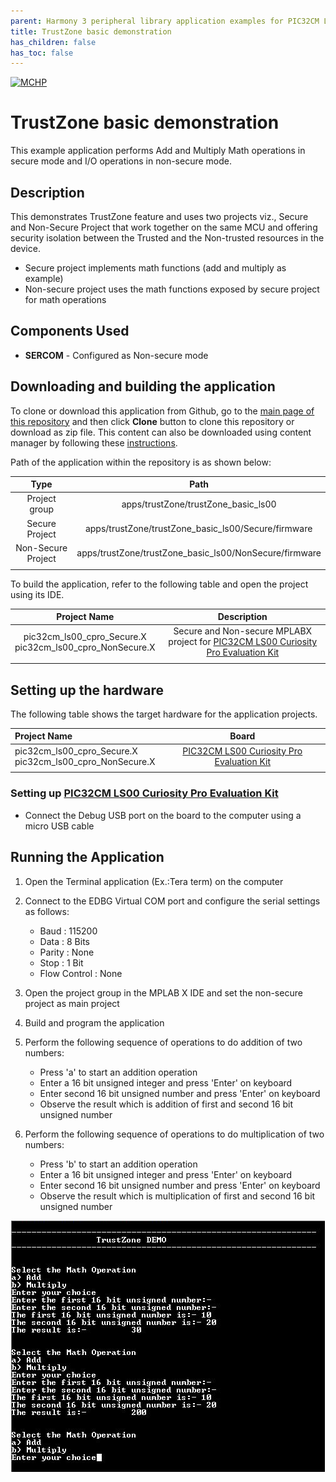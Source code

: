 ```yaml
---
parent: Harmony 3 peripheral library application examples for PIC32CM LE/LS family
title: TrustZone basic demonstration 
has_children: false
has_toc: false
---
```


[![MCHP](https://www.microchip.com/ResourcePackages/Microchip/assets/dist/images/logo.png)](https://www.microchip.com)

# TrustZone basic demonstration

This example application performs Add and Multiply Math operations in secure mode and I/O operations in non-secure mode.

## Description

This demonstrates TrustZone feature and uses two projects viz., Secure and Non-Secure Project that work together on the same
MCU and offering security isolation between the Trusted and the Non-trusted resources in the device.

- Secure project implements math functions (add and multiply as example)
- Non-secure project uses the math functions exposed by secure project for math operations

## Components Used

- **SERCOM** - Configured as Non-secure mode

## Downloading and building the application

To clone or download this application from Github, go to the [main page of this repository](https://github.com/Microchip-MPLAB-Harmony/csp_apps_pic32cm_le_ls) and then click **Clone** button to clone this repository or download as zip file.
This content can also be downloaded using content manager by following these [instructions](https://github.com/Microchip-MPLAB-Harmony/contentmanager/wiki).

Path of the application within the repository is as shown below:

| Type        | Path                         |
|:-----------:|:----------------------------:|
| Project group | apps/trustZone/trustZone_basic_ls00 |
|Secure Project|  apps/trustZone/trustZone_basic_ls00/Secure/firmware |
|Non-Secure Project|  apps/trustZone/trustZone_basic_ls00/NonSecure/firmware |
||||

To build the application, refer to the following table and open the project using its IDE.

| Project Name      | Description                                    |
| :-----------------: | :----------------------------------------------: |
| pic32cm_ls00_cpro_Secure.X <br> pic32cm_ls00_cpro_NonSecure.X | Secure and Non-secure MPLABX project for [PIC32CM LS00 Curiosity Pro Evaluation Kit](https://www.microchip.com/en-us/development-tool/EV12U44A) |
|||

## Setting up the hardware

The following table shows the target hardware for the application projects.

| Project Name| Board|
|:---------|:---------:|
| pic32cm_ls00_cpro_Secure.X <br> pic32cm_ls00_cpro_NonSecure.X | [PIC32CM LS00 Curiosity Pro Evaluation Kit](https://www.microchip.com/en-us/development-tool/EV12U44A) |
|||

### Setting up [PIC32CM LS00 Curiosity Pro Evaluation Kit](https://www.microchip.com/en-us/development-tool/EV12U44A)

- Connect the Debug USB port on the board to the computer using a micro USB cable

## Running the Application

1. Open the Terminal application (Ex.:Tera term) on the computer
2. Connect to the EDBG Virtual COM port and configure the serial settings as follows:
    - Baud : 115200
    - Data : 8 Bits
    - Parity : None
    - Stop : 1 Bit
    - Flow Control : None
3. Open the project group in the MPLAB X IDE and set the non-secure project as main project
4. Build and program the application
5. Perform the following sequence of operations to do addition of two numbers:
    - Press 'a' to start an addition operation
    - Enter a 16 bit unsigned integer and press 'Enter' on keyboard
    - Enter second 16 bit unsigned number and press 'Enter' on keyboard
    - Observe the result which is addition of first and second 16 bit unsigned number

6. Perform the following sequence of operations to do multiplication of two numbers:
    - Press 'b' to start an addition operation
    - Enter a 16 bit unsigned integer and press 'Enter' on keyboard
    - Enter second 16 bit unsigned number and press 'Enter' on keyboard
    - Observe the result which is multiplication of first and second 16 bit unsigned number

![output](images/output_trustzone_basic.png)